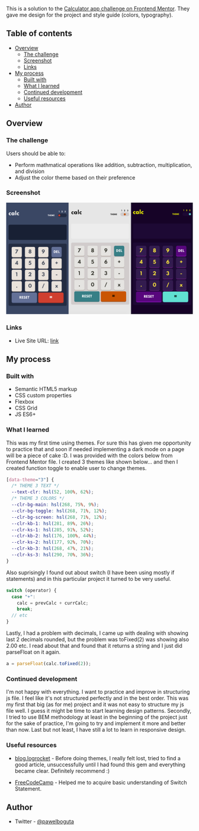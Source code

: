 This is a solution to the [Calculator app challenge on Frontend Mentor](https://www.frontendmentor.io/challenges/calculator-app-9lteq5N29).
They gave me design for the project and style guide (colors, typography).

## Table of contents

- [Overview](#overview)
  - [The challenge](#the-challenge)
  - [Screenshot](#screenshot)
  - [Links](#links)
- [My process](#my-process)
  - [Built with](#built-with)
  - [What I learned](#what-i-learned)
  - [Continued development](#continued-development)
  - [Useful resources](#useful-resources)
- [Author](#author)


## Overview

### The challenge

Users should be able to:

- Perform mathmatical operations like addition, subtraction, multiplication, and division
- Adjust the color theme based on their preference

### Screenshot

![](./screenshot.png)

### Links

- Live Site URL: [link](https://calculator-app-pawelboguta.netlify.app/)

## My process

### Built with

- Semantic HTML5 markup
- CSS custom properties
- Flexbox
- CSS Grid
- JS ES6+

### What I learned

This was my first time using themes. For sure this has given me opportunity to practice that and soon if needed implementing a dark mode on a page will be a piece of cake :D. I was provided with the colors below from Frontend Mentor file. I created 3 themes like shown below... and then I created function toggle to enable user to change themes.

```css
[data-theme="3"] {
  /* THEME 3 TEXT */
  --text-clr: hsl(52, 100%, 62%);
  /* THEME 3 COLORS */
  --clr-bg-main: hsl(268, 75%, 9%);
  --clr-bg-toggle: hsl(268, 71%, 12%);
  --clr-bg-screen: hsl(268, 71%, 12%);
  --clr-kb-1: hsl(281, 89%, 26%);
  --clr-ks-1: hsl(285, 91%, 52%);
  --clr-kb-2: hsl(176, 100%, 44%);
  --clr-ks-2: hsl(177, 92%, 70%);
  --clr-kb-3: hsl(268, 47%, 21%);
  --clr-ks-3: hsl(290, 70%, 36%);
}
```

Also suprisingly I found out about switch (I have been using mostly if statements) and in this particular project it turned to be very useful.

```js
switch (operator) {
  case "+":
    calc = prevCalc + currCalc;
    break;
  // etc
}
```

Lastly, I had a problem with decimals, I came up with dealing with showing last 2 decimals rounded, but the problem was toFixed(2) was showing also 2.00 etc. I read about that and found that it returns a string and I just did parseFloat on it again.

```js
a = parseFloat(calc.toFixed(2));
```

### Continued development

I'm not happy with everything. I want to practice and improve in structuring js file. I feel like it's not structured perfectly and in the best order. This was my first that big (as for me) project and it was not easy to structure my js file well. I guess it might be time to start learning design patterns. Secondly, I tried to use BEM methodology at least in the beginning of the project just for the sake of practice, I'm going to try and implement it more and better than now. Last but not least, I have still a lot to learn in responsive design.

### Useful resources

- [blog.logrocket](https://blog.logrocket.com/a-guide-to-theming-in-css/) - Before doing themes, I really felt lost, tried to find a good article, unsuccessfully until I had found this gem and everything became clear. Definitely recommend :)

- [FreeCodeCamp](https://www.freecodecamp.org/news/javascript-switch-case-js-switch-statement-example/) - Helped me to acquire basic understanding of Switch Statement.

## Author

- Twitter - [@pawelboguta](https://www.twitter.com/pawelboguta)
